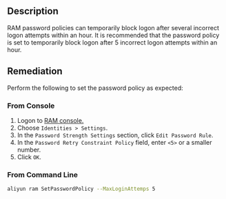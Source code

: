 ## Description

RAM password policies can temporarily block logon after several incorrect logon attempts within an hour. It is recommended that the password policy is set to temporarily block logon after 5 incorrect logon attempts within an hour.

## Remediation

Perform the following to set the password policy as expected:

### From Console

1. Logon to [RAM console.](https://ram.console.aliyun.com/overview)
2. Choose `Identities > Settings`.
3. In the `Password Strength Settings` section, click `Edit Password Rule`.
4. In the `Password Retry Constraint Policy` field, enter `<5>` or a smaller number.
5. Click `OK`.

### From Command Line

```bash
aliyun ram SetPasswordPolicy --MaxLoginAttemps 5
```